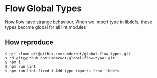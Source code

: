 # Flow Global Types

Now flow have strange behaviour. When we import type in [libdefs](https://flow.org/en/docs/libdefs/), these types become global for
all lint modules

## How reproduce

```
$ git clone git@github.com:underoot/global-flow-types.git
$ cd git@github.com:underoot/global-flow-types.git
$ npm i
$ npm run lint
$ npm run lint:fixed # Add type imports from libdefs
```